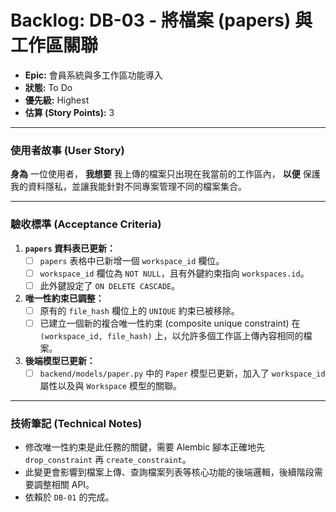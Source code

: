 # Backlog: DB-03 - 將檔案 (papers) 與工作區關聯

- **Epic:** 會員系統與多工作區功能導入
- **狀態:** To Do
- **優先級:** Highest
- **估算 (Story Points):** 3

---

### 使用者故事 (User Story)

**身為** 一位使用者，
**我想要** 我上傳的檔案只出現在我當前的工作區內，
**以便** 保護我的資料隱私，並讓我能針對不同專案管理不同的檔案集合。

---

### 驗收標準 (Acceptance Criteria)

1.  **`papers` 資料表已更新：**
    -   [ ] `papers` 表格中已新增一個 `workspace_id` 欄位。
    -   [ ] `workspace_id` 欄位為 `NOT NULL`，且有外鍵約束指向 `workspaces.id`。
    -   [ ] 此外鍵設定了 `ON DELETE CASCADE`。

2.  **唯一性約束已調整：**
    -   [ ] 原有的 `file_hash` 欄位上的 `UNIQUE` 約束已被移除。
    -   [ ] 已建立一個新的複合唯一性約束 (composite unique constraint) 在 `(workspace_id, file_hash)` 上，以允許多個工作區上傳內容相同的檔案。

3.  **後端模型已更新：**
    -   [ ] `backend/models/paper.py` 中的 `Paper` 模型已更新，加入了 `workspace_id` 屬性以及與 `Workspace` 模型的關聯。

---

### 技術筆記 (Technical Notes)

-   修改唯一性約束是此任務的關鍵，需要 Alembic 腳本正確地先 `drop_constraint` 再 `create_constraint`。
-   此變更會影響到檔案上傳、查詢檔案列表等核心功能的後端邏輯，後續階段需要調整相關 API。
-   依賴於 `DB-01` 的完成。 